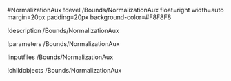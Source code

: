 <!-- MOOSE Object Documentation Stub: Remove this when content is added. -->
#NormalizationAux
!devel /Bounds/NormalizationAux float=right width=auto margin=20px padding=20px background-color=#F8F8F8

!description /Bounds/NormalizationAux

!parameters /Bounds/NormalizationAux

!inputfiles /Bounds/NormalizationAux

!childobjects /Bounds/NormalizationAux

